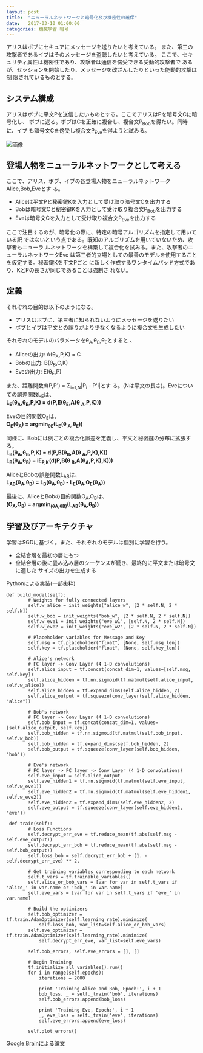 ```yaml
---
layout: post
title:  "ニューラルネットワークと暗号化及び機密性の確保"
date:   2017-03-10 01:00:00
categories: 機械学習 暗号
---
```

アリスはボブにセキュアにメッセージを送りたいと考えている。
また、第三の攻撃者であるイブはそのメッセージを盗聴したいと考えている。
ここで、セキュリティ属性は機密性であり、攻撃者は通信を傍受できる受動的攻撃者で
あるが、セッションを開始したり、メッセージを改ざんしたりといった能動的攻撃は制
限されているものとする。


## システム構成
アリスはボブに平文Pを送信したいものとする。ここでアリスはPを暗号文Cに暗号化し、
ボブに送る。ボブはCを正確に複合し、複合文P<sub>Bob</sub>を得たい。同時に、イブ
も暗号文Cを傍受し複合文P<sub>Eve</sub>を得ようと試みる。  

![画像](https://raw.githubusercontent.com/nocotan/nocotan.github.io/master/images/neuralcrypto.png)

## 登場人物をニューラルネットワークとして考える
ここで、アリス、ボブ、イブの各登場人物をニューラルネットワークAlice,Bob,Eveとす
る。

* Aliceは平文Pと秘密鍵Kを入力として受け取り暗号文Cを出力する
* Bobは暗号文Cと秘密鍵Kを入力として受け取り複合文P<sub>Bob</sub>を出力する
* Eveは暗号文Cを入力として受け取り複合文P<sub>Eve</sub>を出力する

ここで注目するのが、暗号化の際に、特定の暗号アルゴリズムを指定して用いている訳
ではないという点である。既知のアルゴリズムを用いていないため、攻撃者もニューラ
ルネットワークを構築して複合化を試みる。また、攻撃者のニューラルネットワークEve
は第三者的立場としての最善のモデルを使用することを仮定する。秘密鍵Kを平文Pごと
に新しく作成するワンタイムパッド方式であり、KとPの長さが同じであることは強制さ
れない。

## 定義

それぞれの目的は以下のようになる。

* アリスはボブに、第三者に知られないようにメッセージを送りたい
* ボブとイブは平文との誤りがより少なくなるように複合文を生成したい

それぞれのモデルのパラメータをθ<sub>A</sub>,θ<sub>B</sub>,θ<sub>E</sub>とすると
、

* Aliceの出力: A(θ<sub>A</sub>,P,K) = C
* Bobの出力: B(θ<sub>B</sub>,C,K)
* Eveの出力: E(θ<sub>E</sub>,P)

また、距離関数d(P,P') = Σ<sub>i=1,N</sub>|P<sub>i</sub> - P'</sub>i</sub>|とす
る。(Nは平文の長さ)。Eveについての誤差関数L<sub>E</sub>は、  
**L<sub>E</sub>(θ<sub>A</sub>,θ<sub>E</sub>,P,K) = d(P,E(θ<sub>E</sub>,A(θ
<sub>A</sub>,P,K)))**  

Eveの目的関数O<sub>E</sub>は、  
**O<sub>E</sub>(θ<sub>A</sub>) = argmin<sub>θE</sub>(L<sub>E</sub>(θ
<sub>A</sub>,θ<sub>E</sub>))**  

同様に、Bobには例ごとの複合化誤差を定義し、平文と秘密鍵の分布に拡張する。  
**L<sub>B</sub>(θ<sub>A</sub>,θ<sub>B</sub>,P,K) = d(P,B(θ<sub>B</sub>,A(θ
<sub>A</sub>,P,K),K))**  
**L<sub>B</sub>(θ<sub>A</sub>,θ<sub>B</sub>) = iE<sub>P,K</sub>(d(P,B(θ
<sub>B</sub>,A(θ<sub>A</sub>,P,K),K)))**  

AliceとBobの誤差関数L<sub>AB</sub>は、  
**L<sub>AB</sub>(θ<sub>A</sub>,θ<sub>B</sub>) = L<sub>B</sub>(θ<sub>A</sub>,θ<sub>B</sub>) - L<sub>E</sub>(θ<sub>A</sub>,O<sub>E</sub>(θ<sub>A</sub>))**  

最後に、AliceとBobの目的関数O<sub>A</sub>,O<sub>B</sub>は、  
**(O<sub>A</sub>,O<sub>B</sub>) = argmin<sub>(θA,θB)</sub>(L<sub>AB</sub>(θ<sub>A</sub>,θ<sub>B</sub>))**

## 学習及びアーキテクチャ
学習はSGDに基づく。また、それぞれのモデルは個別に学習を行う。
* 全結合層を最初の層にもつ
* 全結合層の後に畳み込み層のシーケンスが続き、最終的に平文または暗号文に適した
  サイズの出力を生成する

Pythonによる実装(一部抜粋)
```
def build_model(self):
        # Weights for fully connected layers
        self.w_alice = init_weights("alice_w", [2 * self.N, 2 * self.N])
        self.w_bob = init_weights("bob_w", [2 * self.N, 2 * self.N])
        self.w_eve1 = init_weights("eve_w1", [self.N, 2 * self.N])
        self.w_eve2 = init_weights("eve_w2", [2 * self.N, 2 * self.N])

        # Placeholder variables for Message and Key
        self.msg = tf.placeholder("float", [None, self.msg_len])
        self.key = tf.placeholder("float", [None, self.key_len])

        # Alice's network
        # FC layer -> Conv Layer (4 1-D convolutions)
        self.alice_input = tf.concat(concat_dim=1, values=[self.msg, self.key])
        self.alice_hidden = tf.nn.sigmoid(tf.matmul(self.alice_input, self.w_alice))
        self.alice_hidden = tf.expand_dims(self.alice_hidden, 2)
        self.alice_output = tf.squeeze(conv_layer(self.alice_hidden, "alice"))

        # Bob's network
        # FC layer -> Conv Layer (4 1-D convolutions)
        self.bob_input = tf.concat(concat_dim=1, values=[self.alice_output, self.key])
        self.bob_hidden = tf.nn.sigmoid(tf.matmul(self.bob_input, self.w_bob))
        self.bob_hidden = tf.expand_dims(self.bob_hidden, 2)
        self.bob_output = tf.squeeze(conv_layer(self.bob_hidden, "bob"))

        # Eve's network
        # FC layer -> FC layer -> Conv Layer (4 1-D convolutions)
        self.eve_input = self.alice_output
        self.eve_hidden1 = tf.nn.sigmoid(tf.matmul(self.eve_input, self.w_eve1))
        self.eve_hidden2 = tf.nn.sigmoid(tf.matmul(self.eve_hidden1, self.w_eve2))
        self.eve_hidden2 = tf.expand_dims(self.eve_hidden2, 2)
        self.eve_output = tf.squeeze(conv_layer(self.eve_hidden2, "eve"))

 def train(self):
        # Loss Functions
        self.decrypt_err_eve = tf.reduce_mean(tf.abs(self.msg - self.eve_output))
        self.decrypt_err_bob = tf.reduce_mean(tf.abs(self.msg - self.bob_output))
        self.loss_bob = self.decrypt_err_bob + (1. - self.decrypt_err_eve) ** 2.

        # Get training variables corresponding to each network
        self.t_vars = tf.trainable_variables()
        self.alice_or_bob_vars = [var for var in self.t_vars if 'alice_' in var.name or 'bob_' in var.name]
        self.eve_vars = [var for var in self.t_vars if 'eve_' in var.name]

        # Build the optimizers
        self.bob_optimizer = tf.train.AdamOptimizer(self.learning_rate).minimize(
            self.loss_bob, var_list=self.alice_or_bob_vars)
        self.eve_optimizer = tf.train.AdamOptimizer(self.learning_rate).minimize(
            self.decrypt_err_eve, var_list=self.eve_vars)

        self.bob_errors, self.eve_errors = [], []

        # Begin Training
        tf.initialize_all_variables().run()
        for i in range(self.epochs):
            iterations = 2000

            print 'Training Alice and Bob, Epoch:', i + 1
            bob_loss, _ = self._train('bob', iterations)
            self.bob_errors.append(bob_loss)

            print 'Training Eve, Epoch:', i + 1
            _, eve_loss = self._train('eve', iterations)
            self.eve_errors.append(eve_loss)

        self.plot_errors()
```

[Google Brainによる論文](https://arxiv.org/pdf/1610.06918.pdf)
